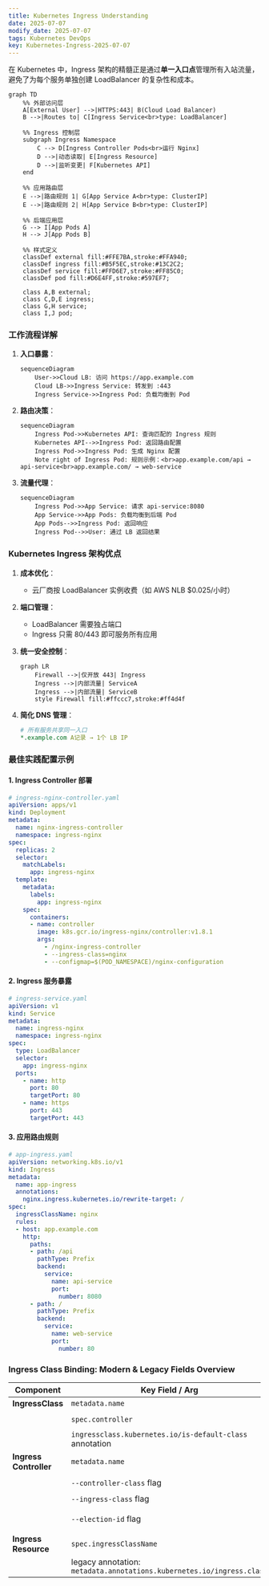 ```yaml
---
title: Kubernetes Ingress Understanding
date: 2025-07-07
modify_date: 2025-07-07
tags: Kubernetes DevOps
key: Kubernetes-Ingress-2025-07-07
---
```


在 Kubernetes 中，Ingress 架构的精髓正是通过**单一入口点**管理所有入站流量，避免了为每个服务单独创建 LoadBalancer 的复杂性和成本。

```mermaid
graph TD
    %% 外部访问层
    A[External User] -->|HTTPS:443| B(Cloud Load Balancer)
    B -->|Routes to| C[Ingress Service<br>type: LoadBalancer]

    %% Ingress 控制层
    subgraph Ingress Namespace
        C --> D[Ingress Controller Pods<br>运行 Nginx]
        D -->|动态读取| E[Ingress Resource]
        D -->|监听变更| F[Kubernetes API]
    end

    %% 应用路由层
    E -->|路由规则 1| G[App Service A<br>type: ClusterIP]
    E -->|路由规则 2| H[App Service B<br>type: ClusterIP]

    %% 后端应用层
    G --> I[App Pods A]
    H --> J[App Pods B]

    %% 样式定义
    classDef external fill:#FFE7BA,stroke:#FFA940;
    classDef ingress fill:#B5F5EC,stroke:#13C2C2;
    classDef service fill:#FFD6E7,stroke:#FF85C0;
    classDef pod fill:#D6E4FF,stroke:#597EF7;

    class A,B external;
    class C,D,E ingress;
    class G,H service;
    class I,J pod;
```

<!--more-->

### 工作流程详解

1. **入口暴露**：
   ```mermaid
   sequenceDiagram
       User->>Cloud LB: 访问 https://app.example.com
       Cloud LB->>Ingress Service: 转发到 :443
       Ingress Service->>Ingress Pod: 负载均衡到 Pod
   ```

2. **路由决策**：
   ```mermaid
   sequenceDiagram
       Ingress Pod->>Kubernetes API: 查询匹配的 Ingress 规则
       Kubernetes API-->>Ingress Pod: 返回路由配置
       Ingress Pod->>Ingress Pod: 生成 Nginx 配置
       Note right of Ingress Pod: 规则示例：<br>app.example.com/api → api-service<br>app.example.com/ → web-service
   ```

3. **流量代理**：
   ```mermaid
   sequenceDiagram
       Ingress Pod->>App Service: 请求 api-service:8080
       App Service->>App Pods: 负载均衡到后端 Pod
       App Pods-->>Ingress Pod: 返回响应
       Ingress Pod-->>User: 通过 LB 返回结果
   ```

### Kubernetes Ingress 架构优点

1. **成本优化**：
   - 云厂商按 LoadBalancer 实例收费（如 AWS NLB $0.025/小时）

2. **端口管理**：
   - LoadBalancer 需要独占端口
   - Ingress 只需 80/443 即可服务所有应用

3. **统一安全控制**：
   ```mermaid
   graph LR
       Firewall -->|仅开放 443| Ingress
       Ingress -->|内部流量| ServiceA
       Ingress -->|内部流量| ServiceB
       style Firewall fill:#ffccc7,stroke:#ff4d4f
   ```

4. **简化 DNS 管理**：
   ```yaml
   # 所有服务共享同一入口
   *.example.com A记录 → 1个 LB IP
   ```

### 最佳实践配置示例

#### 1. Ingress Controller 部署

```yaml
# ingress-nginx-controller.yaml
apiVersion: apps/v1
kind: Deployment
metadata:
  name: nginx-ingress-controller
  namespace: ingress-nginx
spec:
  replicas: 2
  selector:
    matchLabels:
      app: ingress-nginx
  template:
    metadata:
      labels:
        app: ingress-nginx
    spec:
      containers:
      - name: controller
        image: k8s.gcr.io/ingress-nginx/controller:v1.8.1
        args:
          - /nginx-ingress-controller
          - --ingress-class=nginx
          - --configmap=$(POD_NAMESPACE)/nginx-configuration
```

#### 2. Ingress 服务暴露

```yaml
# ingress-service.yaml
apiVersion: v1
kind: Service
metadata:
  name: ingress-nginx
  namespace: ingress-nginx
spec:
  type: LoadBalancer
  selector:
    app: ingress-nginx
  ports:
    - name: http
      port: 80
      targetPort: 80
    - name: https
      port: 443
      targetPort: 443
```

#### 3. 应用路由规则

```yaml
# app-ingress.yaml
apiVersion: networking.k8s.io/v1
kind: Ingress
metadata:
  name: app-ingress
  annotations:
    nginx.ingress.kubernetes.io/rewrite-target: /
spec:
  ingressClassName: nginx
  rules:
  - host: app.example.com
    http:
      paths:
      - path: /api
        pathType: Prefix
        backend:
          service:
            name: api-service
            port:
              number: 8080
      - path: /
        pathType: Prefix
        backend:
          service:
            name: web-service
            port:
              number: 80
```

### Ingress Class Binding: Modern & Legacy Fields Overview

| Component              | Key Field / Arg                                                       | Value Expected                  |
|------------------------|-----------------------------------------------------------------------|---------------------------------|
| **IngressClass**       | `metadata.name`                                                       | `internal-nginx`                |
|                        | `spec.controller`                                                     | `k8s.io/internal-ingress-nginx` |
|                        | `ingressclass.kubernetes.io/is-default-class` annotation              | `"true"` (optional)             |
| **Ingress Controller** | `metadata.name`                                                       | `nginx-internal-controller`     |
|                        | `--controller-class` flag                                             | `k8s.io/internal-ingress-nginx` |
|                        | `--ingress-class` flag                                                | `internal-nginx`                |
|                        | `--election-id` flag                                                  | `ingress-controller-internal`   |
| **Ingress Resource**   | `spec.ingressClassName`                                               | `internal-nginx`                |
|                        | legacy annotation: `metadata.annotations.kubernetes.io/ingress.class` | `internal-nginx`                |
